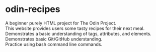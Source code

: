 # odin-recipes
A beginner purely HTML project for The Odin Project.  
This website provides users some tasty recipes for their next meal.  
Demonstrates a basic understanding of tags, attributes, and elements.  
Demonstrates basic Git/GitHub understanding.  
Practice using bash command line commands.  
